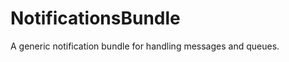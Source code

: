 NotificationsBundle
===================

A generic notification bundle for handling messages and queues.
